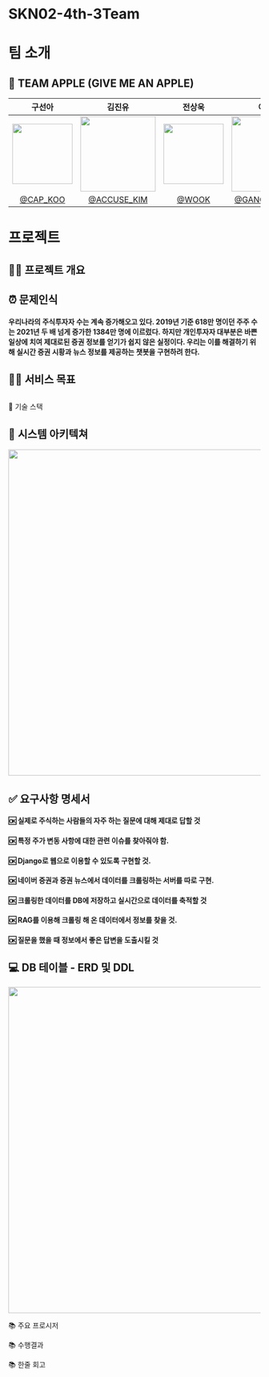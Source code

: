 # SKN02-4th-3Team

#  팀 소개
## :apple: TEAM APPLE (GIVE ME AN APPLE) 
| 구선아 | 김진유 | 전상욱 | 이재원 | 
|:----------:|:----------:|:----------:|:----------:|
| <img width="120px" src="https://github.com/user-attachments/assets/ff2bc8e3-66b7-48c5-952d-781b923bb2af" /> | <img width="150px" src="https://github.com/user-attachments/assets/4ae67d2a-4394-4481-98d4-266966a517a8" /> | <img width="120px" src="https://github.com/user-attachments/assets/3763d714-f436-483f-a1a0-20bac17d41e2"/> | <img width="150px" src="https://github.com/user-attachments/assets/a41d4b71-85ca-4369-bda9-5cc304896c6c" /> 
|  [@CAP_KOO](https://github.com/developer0826) | [@ACCUSE_KIM](https://github.com/Sesame-Oil)  | [@WOOK](https://github.com/wjstkddnr) | [@GANGSTAR_LEE](https://github.com/promethevs11) |


#  프로젝트

## 👨‍🏫 프로젝트 개요
  
  ## :alarm_clock: 문제인식
  #### 우리나라의 주식투자자 수는 계속 증가해오고 있다. 2019년 기준 618만 명이던 주주 수는 2021년 두 배 넘게 증가한 1384만 명에 이르렀다. 하지만 개인투자자 대부분은 바쁜 일상에 치여 제대로된 증권 정보를 얻기가 쉽지 않은 실정이다. 우리는 이를 해결하기 위해 실시간 증권 시황과 뉴스 정보를 제공하는 챗봇을 구현하려 한다. 


## 👩‍🏫 서비스 목표
  ## 


🔨 기술 스택


## :wrench: 시스템 아키텍쳐
  <img width="650px" src="https://github.com/user-attachments/assets/1d271544-fdff-4ed0-a412-d5d4b40abc25"> 



## ✅ 요구사항 명세서
  ####  :ok: 실제로 주식하는 사람들의 자주 하는 질문에 대해 제대로 답할 것
  ####  :ok: 특정 주가 변동 사항에 대한 관련 이슈를 찾아줘야 함.
  ####  :ok: Django로 웹으로 이용할 수 있도록 구현할 것.
  ####  :ok: 네이버 증권과 증권 뉴스에서 데이터를 크롤링하는 서버를 따로 구현.
  ####  :ok: 크롤링한 데이터를 DB에 저장하고 실시간으로 데이터를 축적할 것
  ####  :ok: RAG를 이용해 크롤링 해 온 데이터에서 정보를 찾을 것.
  ####  :ok: 질문을 했을 때 정보에서 좋은 답변을 도출시킬 것

## 💻 DB 테이블 - ERD 및 DDL
  <img width="650px" src="https://github.com/user-attachments/assets/c7edd824-582c-4988-9a7b-22eedead99b6">


📚 주요 프로시저


📚 수행결과


📚 한줄 회고
